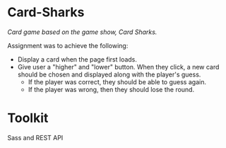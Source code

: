# Card-Sharks
<em>Card game based on the game show, Card Sharks.</em>

Assignment was to achieve the following:
<ul><li>Display a card when the page first loads.</li>
    <li>Give user a "higher" and "lower" button. When they click, a new card should be chosen and displayed along with the player's guess.
    <ul><li>If the player was correct, they should be able to guess again.</li>
      <li>If the player was wrong, then they should lose the round.</li></ul>
    </li> 
</ul>


# Toolkit

Sass and REST API
